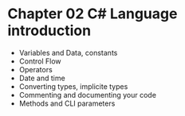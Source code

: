 # Chapter 02 C# Language introduction

* Variables and Data, constants
* Control Flow
* Operators
* Date and time
* Converting types, implicite types
* Commenting and documenting your code
* Methods and CLI parameters